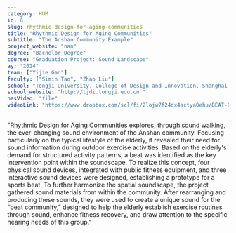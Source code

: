 ```yaml
---
category: HUM
id: 6
slug: rhythmic-design-for-aging-communities
title: "Rhythmic Design for Aging Communities"
subtitle: "The Anshan Community Example"
project_website: "nan"
degree: "Bachelor Degree"
course: "Graduation Project: Sound Landscape"
ay: "2024"
team: ["Yijie Gan"]
faculty: ["Simin Tao", "Zhao Liu"]
school: "Tongji University, College of Design and Innovation, Shanghai, China"
school_website: "http://tjdi.tongji.edu.cn "
hasVideo: "file"
videoLink: "https://www.dropbox.com/scl/fi/2lojw7f24dx4actya0ehu/BEAT-OF-THE-STREET.mp4?rlkey=viv2ug2qjslz529yydx58lry0&st=z30eb6gn&dl=0"
---
```


"Rhythmic Design for Aging Communities explores, through sound walking, the ever-changing sound environment of the Anshan community. Focusing particularly on the typical lifestyle of the elderly, it revealed their need for sound information during outdoor exercise activities. Based on the elderly's demand for structured activity patterns, a beat was identified as the key intervention point within the soundscape. To realize this concept, four physical sound devices, integrated with public fitness equipment, and three interactive sound devices were designed, establishing a prototype for a sports beat. To further harmonize the spatial soundscape, the project gathered sound materials from within the community. After rearranging and producing these sounds, they were used to create a unique sound for the “beat community,” designed to help the elderly establish exercise routines through sound, enhance fitness recovery, and draw attention to the specific hearing needs of this group."
